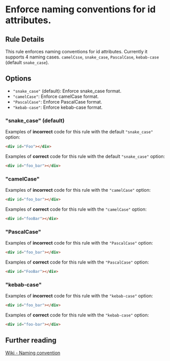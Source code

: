 # Enforce naming conventions for id attributes.

## Rule Details

This rule enforces naming conventions for id attributes.
Currently it supports 4 naming cases. `camelCsse`, `snake_case`, `PascalCase`, `kebab-case` (default `snake_case`).

## Options

- `"snake_case"` (default): Enforce snake_case format.
- `"camelCase"`: Enforce camelCase format.
- `"PascalCase"`: Enforce PascalCase format.
- `"kebab-case"`: Enforce kebab-case format.

### "snake_case" (default)

Examples of **incorrect** code for this rule with the default `"snake_case"` option:

```html
<div id="Foo"></div>
```

Examples of **correct** code for this rule with the default `"snake_case"` option:

```html
<div id="foo_bar"></div>
```

### "camelCase"

Examples of **incorrect** code for this rule with the `"camelCase"` option:

```html
<div id="foo_bar"></div>
```

Examples of **correct** code for this rule with the `"camelCase"` option:

```html
<div id="fooBar"></div>
```

### "PascalCase"

Examples of **incorrect** code for this rule with the `"PascalCase"` option:

```html
<div id="foo_bar"></div>
```

Examples of **correct** code for this rule with the `"PascalCase"` option:

```html
<div id="FooBar"></div>
```

### "kebab-case"

Examples of **incorrect** code for this rule with the `"kebab-case"` option:

```html
<div id="foo_bar"></div>
```

Examples of **correct** code for this rule with the `"kebab-case"` option:

```html
<div id="foo-bar"></div>
```

## Further reading

[Wiki - Naming convention](<https://en.wikipedia.org/wiki/Naming_convention_(programming)>)
